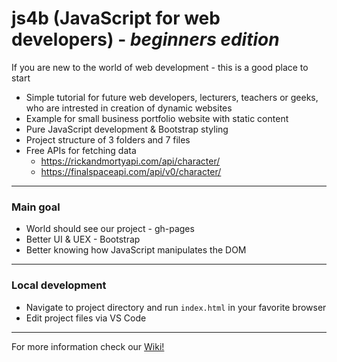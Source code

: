 # js4b (JavaScript for web developers) - _beginners edition_ 
If you are new to the world of web development - this is a good place to start 
- Simple tutorial for future web developers, lecturers, teachers or geeks, who are intrested in creation of dynamic websites
- Example for small business portfolio website with static content
- Pure JavaScript development & Bootstrap styling
- Project structure of 3 folders and 7 files
- Free APIs for fetching data
  - https://rickandmortyapi.com/api/character/
  - https://finalspaceapi.com/api/v0/character/
***
### Main goal
- World should see our project - gh-pages 
- Better UI & UEX - Bootstrap
- Better knowing how JavaScript manipulates the DOM
***
### Local development
- Navigate to project directory and run `index.html` in your favorite browser
- Edit project files via VS Code
***
For more information check our [Wiki!](https://github.com/BaiGanio/js4b/wiki)
